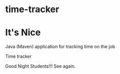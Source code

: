 # time-tracker
# It's Nice
Java (Maven) application for tracking time on the job

Time tracker

Good Night Students!!! See again.
